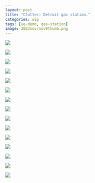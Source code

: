 ```yaml
---
layout: post
title: "Clutter: Detroit gas station."
categories: wip
tags: [ue-demo, gas-station]
image: 2023nov/nov9thumb.png
---
```


![](assets/img/2023nov/Pasted%20image%2020231108180524.png)

![](assets/img/2023nov/2023.11.08%2017.49.53.png)

![](assets/img/2023nov/Pasted%20image%2020231108180602.png)

![](assets/img/2023nov/2023.11.08%2016.56.35.png)

![](assets/img/2023nov/Pasted%20image%2020231108180621.png)

![](assets/img/2023nov/2023.11.08%2016.59.32.png)

![](assets/img/2023nov/Pasted%20image%2020231108180641.png)

![](assets/img/2023nov/2023.11.08%2017.05.12.png)

![](assets/img/2023nov/2023.11.08%2017.27.47.png)

![](assets/img/2023nov/Pasted%20image%2020231108180651.png)

![](assets/img/2023nov/2023.11.08%2017.30.09.png)

![](assets/img/2023nov/Pasted%20image%2020231108180709.png)

![](assets/img/2023nov/2023.11.08%2016.14.01.png)

![](assets/img/2023nov/Pasted%20image%2020231108180733.png)

![](assets/img/2023nov/2023.11.08%2017.43.12.png)

